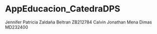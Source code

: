 # AppEducacion_CatedraDPS
Jennifer Patricia Zaldaña Beltran ZB212784
Calvin Jonathan Mena Dimas MD232400
